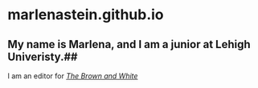 # marlenastein.github.io
## My name is Marlena, and I am a junior at Lehigh Univeristy.##
I am an editor for [_The Brown and White_](https://thebrownandwhite.com/?s=marlena+stein)
